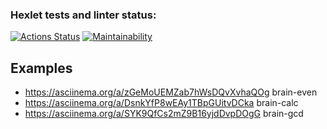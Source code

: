 ### Hexlet tests and linter status:
[![Actions Status](https://github.com/elk0ng/python-project-49/actions/workflows/hexlet-check.yml/badge.svg)](https://github.com/elk0ng/python-project-49/actions)
[![Maintainability](https://api.codeclimate.com/github/elk0ng/python-project-49/maintainability)](https://api.codeclimate.com/v1/badges/9e24729cabc2fb7e9a2a/maintainability)

## Examples
 - https://asciinema.org/a/zGeMoUEMZab7hWsDQvXvhaQOg brain-even
 - https://asciinema.org/a/DsnkYfP8wEAy1TBpGUitvDCka brain-calc
 - https://asciinema.org/a/SYK9QfCs2mZ9B16yjdDvpDOgG brain-gcd
